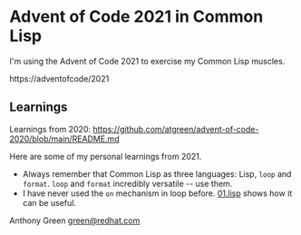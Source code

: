 # Advent of Code 2021 in Common Lisp

I'm using the Advent of Code 2021 to exercise my Common Lisp muscles.

https://adventofcode/2021

Learnings
---------

Learnings from 2020: https://github.com/atgreen/advent-of-code-2020/blob/main/README.md

Here are some of my personal learnings from 2021.

* Always remember that Common Lisp as three languages: Lisp, `loop`
  and `format`.  `loop` and `format` incredibly versatile -- use them.
* I have never used the `on` mechanism in loop before.
  [01.lisp](https://github.com/atgreen/advent-of-code-2021/blob/main/01.lisp)
  shows how it can be useful.

Anthony Green <green@redhat.com>
